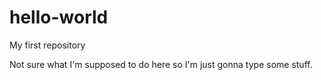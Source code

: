# hello-world
My first repository

Not sure what I'm supposed to do here so I'm just gonna type some stuff.
